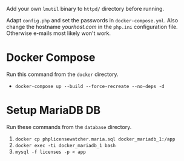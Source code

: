 
Add your own `lmutil` binary to `httpd/` directory before running.

Adapt `config.php` and set the passwords in `docker-compose.yml`.
Also change the hostname *yourhost.com* in the `php.ini` configuration
file. Otherwise e-mails most likely won't work.

# Docker Compose
Run this command from the `docker` directory.

* `docker-compose up --build --force-recreate --no-deps -d`

# Setup MariaDB DB
Run these commands from the `database` directory.

1. `docker cp phplicensewatcher.maria.sql docker_mariadb_1:/app`
2. `docker exec -ti docker_mariadb_1 bash`
3. `mysql -f licenses -p < app`
